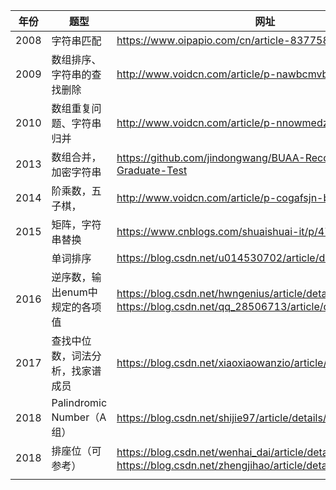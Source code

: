 | 年份   | 题型                     | 网址                                                                                                                  |
| ---- | ---------------------- | ------------------------------------------------------------------------------------------------------------------- |
| 2008 | 字符串匹配                  | https://www.oipapio.com/cn/article-8377583                                                                          |
| 2009 | 数组排序、字符串的查找删除          | http://www.voidcn.com/article/p-nawbcmvb-qk.html                                                                    |
| 2010 | 数组重复问题、字符串归并           | http://www.voidcn.com/article/p-nnowmedz-qk.html                                                                    |
| 2013 | 数组合并，加密字符串             | https://github.com/jindongwang/BUAA-Recommend-Graduate-Test                                                         |
| 2014 | 阶乘数，五子棋，               | http://www.voidcn.com/article/p-cogafsjn-bev.html                                                                   |
| 2015 | 矩阵，字符串替换               | https://www.cnblogs.com/shuaishuai-it/p/4783473.html                                                                |
|      | 单词排序                   | https://blog.csdn.net/u014530702/article/details/64904357                                                           |
| 2016 | 逆序数，输出enum中规定的各项值      | https://blog.csdn.net/hwngenius/article/details/79558958，https://blog.csdn.net/qq_28506713/article/details/79459245 |
| 2017 | 查找中位数，词法分析，找家谱成员       | https://blog.csdn.net/xiaoxiaowanzio/article/details/88539205                                                       |
| 2018 | Palindromic Number（A组） | https://blog.csdn.net/shijie97/article/details/80967197                                                             |
| 2018 | 排座位（可参考）               | https://blog.csdn.net/wenhai_dai/article/details/68068152，https://blog.csdn.net/zhengjihao/article/details/73610609 |
|      |                        |                                                                                                                     |
